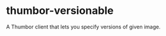thumbor-versionable
===================

A Thumbor client that lets you specify versions of given image.
